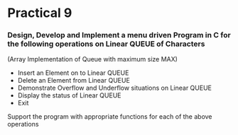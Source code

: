 # Practical 9

### Design, Develop and Implement a menu driven Program in C for the following operations on Linear QUEUE of Characters

(Array Implementation of Queue with maximum size MAX)


* Insert an Element on to Linear QUEUE
* Delete an Element from Linear QUEUE
* Demonstrate Overflow and Underflow situations on Linear QUEUE
* Display the status of Linear QUEUE
* Exit

Support the program with appropriate functions for each of the above
operations